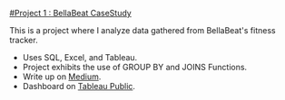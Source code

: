 

[#Project 1 : BellaBeat CaseStudy](https://medium.com/@little.fredrick46/bellabeat-smart-device-fitness-tracker-analysis-3bec7f7c061e)

This is a project where I analyze data gathered from BellaBeat's fitness tracker.

* Uses SQL, Excel, and Tableau.
* Project exhibits the use of GROUP BY and JOINS Functions.
* Write up on [Medium](https://medium.com/@little.fredrick46/bellabeat-smart-device-fitness-tracker-analysis-3bec7f7c061e).
* Dashboard on [Tableau Public]([https://public.tableau.com/app/profile/fredrick.little/viz/BellaBeatCaseStudy_16838515114790/Dashboard1]).
